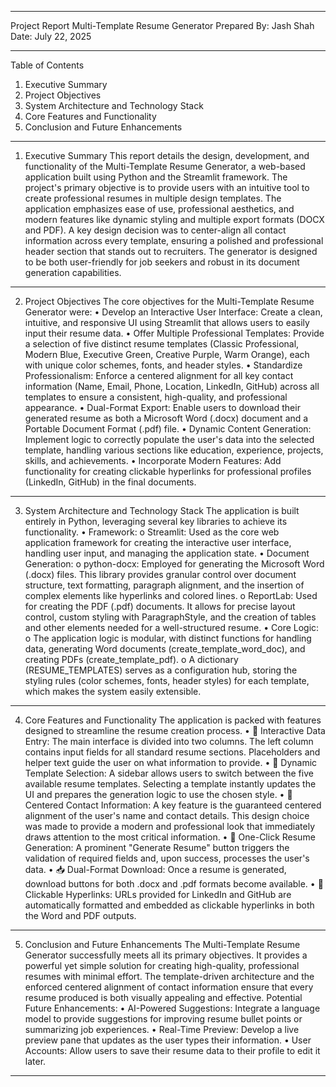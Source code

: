 ________________________________________
Project Report
 Multi-Template Resume Generator
Prepared By: Jash Shah
Date: July 22, 2025
________________________________________
Table of Contents
1.	Executive Summary
2.	Project Objectives
3.	System Architecture and Technology Stack
4.	Core Features and Functionality
5.	Conclusion and Future Enhancements
________________________________________
1. Executive Summary
This report details the design, development, and functionality of the Multi-Template Resume Generator, a web-based application built using Python and the Streamlit framework. The project's primary objective is to provide users with an intuitive tool to create professional resumes in multiple design templates. The application emphasizes ease of use, professional aesthetics, and modern features like dynamic styling and multiple export formats (DOCX and PDF). A key design decision was to center-align all contact information across every template, ensuring a polished and professional header section that stands out to recruiters. The generator is designed to be both user-friendly for job seekers and robust in its document generation capabilities.
________________________________________

2. Project Objectives
The core objectives for the Multi-Template Resume Generator were:
•	Develop an Interactive User Interface: Create a clean, intuitive, and responsive UI using Streamlit that allows users to easily input their resume data.
•	Offer Multiple Professional Templates: Provide a selection of five distinct resume templates (Classic Professional, Modern Blue, Executive Green, Creative Purple, Warm Orange), each with unique color schemes, fonts, and header styles.
•	Standardize Professionalism: Enforce a centered alignment for all key contact information (Name, Email, Phone, Location, LinkedIn, GitHub) across all templates to ensure a consistent, high-quality, and professional appearance.
•	Dual-Format Export: Enable users to download their generated resume as both a Microsoft Word (.docx) document and a Portable Document Format (.pdf) file.
•	Dynamic Content Generation: Implement logic to correctly populate the user's data into the selected template, handling various sections like education, experience, projects, skills, and achievements.
•	Incorporate Modern Features: Add functionality for creating clickable hyperlinks for professional profiles (LinkedIn, GitHub) in the final documents.
________________________________________
3. System Architecture and Technology Stack
The application is built entirely in Python, leveraging several key libraries to achieve its functionality.
•	Framework:
o	Streamlit: Used as the core web application framework for creating the interactive user interface, handling user input, and managing the application state.
•	Document Generation:
o	python-docx: Employed for generating the Microsoft Word (.docx) files. This library provides granular control over document structure, text formatting, paragraph alignment, and the insertion of complex elements like hyperlinks and colored lines.
o	ReportLab: Used for creating the PDF (.pdf) documents. It allows for precise layout control, custom styling with ParagraphStyle, and the creation of tables and other elements needed for a well-structured resume.
•	Core Logic:
o	The application logic is modular, with distinct functions for handling data, generating Word documents (create_template_word_doc), and creating PDFs (create_template_pdf).
o	A dictionary (RESUME_TEMPLATES) serves as a configuration hub, storing the styling rules (color schemes, fonts, header styles) for each template, which makes the system easily extensible.
________________________________________

4. Core Features and Functionality
The application is packed with features designed to streamline the resume creation process.
•	📝 Interactive Data Entry: The main interface is divided into two columns. The left column contains input fields for all standard resume sections. Placeholders and helper text guide the user on what information to provide.
•	🎨 Dynamic Template Selection: A sidebar allows users to switch between the five available resume templates. Selecting a template instantly updates the UI and prepares the generation logic to use the chosen style.
•	📍 Centered Contact Information: A key feature is the guaranteed centered alignment of the user's name and contact details. This design choice was made to provide a modern and professional look that immediately draws attention to the most critical information.
•	🚀 One-Click Resume Generation: A prominent "Generate Resume" button triggers the validation of required fields and, upon success, processes the user's data.
•	📥 Dual-Format Download: Once a resume is generated, download buttons for both .docx and .pdf formats become available.
•	🔗 Clickable Hyperlinks: URLs provided for LinkedIn and GitHub are automatically formatted and embedded as clickable hyperlinks in both the Word and PDF outputs.
________________________________________
5. Conclusion and Future Enhancements
The Multi-Template Resume Generator successfully meets all its primary objectives. It provides a powerful yet simple solution for creating high-quality, professional resumes with minimal effort. The template-driven architecture and the enforced centered alignment of contact information ensure that every resume produced is both visually appealing and effective.
Potential Future Enhancements:
•	AI-Powered Suggestions: Integrate a language model to provide suggestions for improving resume bullet points or summarizing job experiences.
•	Real-Time Preview: Develop a live preview pane that updates as the user types their information.
•	User Accounts: Allow users to save their resume data to their profile to edit it later.
________________________________________

